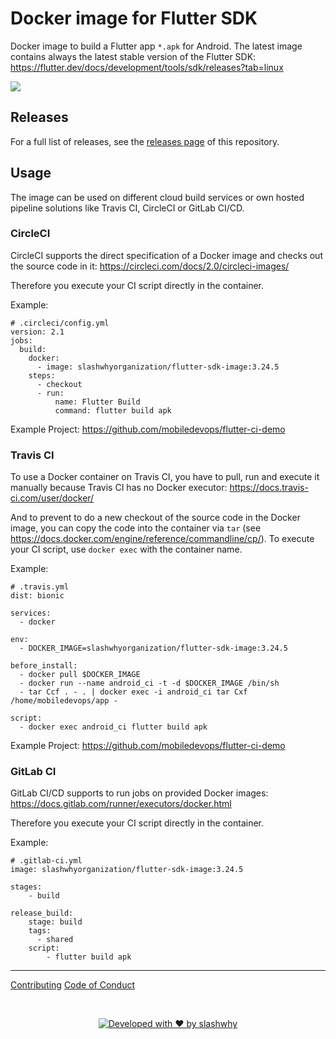 # Docker image for Flutter SDK

Docker image to build a Flutter app `*.apk` for Android. The latest image contains always the latest stable version of the Flutter SDK: https://flutter.dev/docs/development/tools/sdk/releases?tab=linux

<a href="https://github.com/slashwhy/flutter-sdk-image/releases/tag/3.24.5"><img src="https://img.shields.io/badge/Current%20version-3.24.5-blue.svg"/></a>

## Releases

For a full list of releases, see the [releases page](https://github.com/slashwhy/flutter-sdk-image/releases) of this repository.

## Usage

The image can be used on different cloud build services or own hosted pipeline solutions like Travis CI, CircleCI or GitLab CI/CD.

### CircleCI

CircleCI supports the direct specification of a Docker image and checks out the source code in it: https://circleci.com/docs/2.0/circleci-images/

Therefore you execute your CI script directly in the container.

Example:

```
# .circleci/config.yml
version: 2.1
jobs:
  build:
    docker:
      - image: slashwhyorganization/flutter-sdk-image:3.24.5
    steps:
      - checkout
      - run:
          name: Flutter Build
          command: flutter build apk
```

Example Project: https://github.com/mobiledevops/flutter-ci-demo

### Travis CI

To use a Docker container on Travis CI, you have to pull, run and execute it manually because Travis CI has no Docker executor: https://docs.travis-ci.com/user/docker/

And to prevent to do a new checkout of the source code in the Docker image, you can copy the code into the container via `tar` (see https://docs.docker.com/engine/reference/commandline/cp/).
To execute your CI script, use `docker exec` with the container name.

Example:

```
# .travis.yml
dist: bionic

services:
  - docker

env:
  - DOCKER_IMAGE=slashwhyorganization/flutter-sdk-image:3.24.5

before_install:
  - docker pull $DOCKER_IMAGE
  - docker run --name android_ci -t -d $DOCKER_IMAGE /bin/sh
  - tar Ccf . - . | docker exec -i android_ci tar Cxf /home/mobiledevops/app -

script:
  - docker exec android_ci flutter build apk
```

Example Project: https://github.com/mobiledevops/flutter-ci-demo

### GitLab CI

GitLab CI/CD supports to run jobs on provided Docker images: https://docs.gitlab.com/runner/executors/docker.html

Therefore you execute your CI script directly in the container.

Example:

```
# .gitlab-ci.yml
image: slashwhyorganization/flutter-sdk-image:3.24.5

stages:
    - build

release_build:
    stage: build
    tags:
      - shared
    script:
        - flutter build apk
```

---

[Contributing](.github/CONTRIBUTING.md)
[Code of Conduct](.github/CODE_OF_CONDUCT.md)

<br>
<center> 

[![Developed with ❤️ by slashwhy](https://img.shields.io/badge/Developed_with_❤️-by_slashwhy-EA425B?labelColor=fff)](https://slashwhy.de/en/)

</center>
